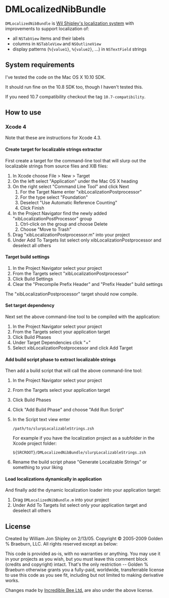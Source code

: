 # DMLocalizedNibBundle

`DMLocalizedNibBundle` is [Wil Shipley's localization
system](http://blog.wilshipley.com/2009/10/pimp-my-code-part-17-lost-in.html)
with improvements to support localization of:

- all `NSTabView` items and their labels
- columns in `NSTableView` and `NSOutlineView`
- display patterns (`%{value1}`, `%{value2}`, ...) in `NSTextField` strings


## System requirements

I've tested the code on the Mac OS X 10.10 SDK.

It should run fine on the 10.8 SDK too, though I haven't tested this.

If you need 10.7 compatibility checkout the tag `10.7-compatibility`.


## How to use

### Xcode 4

Note that these are instructions for Xcode 4.3.

#### Create target for localizable strings extractor

First create a target for the command-line tool that will slurp out the localizable strings from source files and XIB files:

1. In Xcode choose File > New > Target
2. On the left select "Application" under the Mac OS X heading
3. On the right select "Command Line Tool" and click Next
    1. For the Target Name enter "xibLocalizationPostprocessor"
    2. For the type select "Foundation"
    3. Deselect "Use Automatic Reference Counting"
    4. Click Finish
4. In the Project Navigator find the newly added "xibLocalizationPostProcessor" group
    1. Ctrl-click on the group and choose Delete
    2. Choose "Move to Trash"
5. Drag "xibLocalizationPostprocessor.m" into your project
6. Under Add To Targets list select only xibLocalizationPostprocessor and deselect all others

#### Target build settings

1. In the Project Navigator select your project
2. From the Targets select "xibLocalizationPostprocessor"
3. Click Build Settings
4. Clear the "Precompile Prefix Header" and "Prefix Header" build settings

The "xibLocalizationPostprocessor" target should now compile.

#### Set target dependency

Next set the above command-line tool to be compiled with the application:

1. In the Project Navigator select your project
2. From the Targets select your application target
3. Click Build Phases
4. Under Target Dependencies click "+"
3. Select xibLocalizationPostprocessor and click Add Target

#### Add build script phase to extract localizable strings

Then add a build script that will call the above command-line tool:

1. In the Project Navigator select your project
2. From the Targets select your application target
3. Click Build Phases
4. Click "Add Build Phase" and choose "Add Run Script"
5. In the Script text view enter

	`/path/to/slurpLocalizableStrings.zsh`
	
	For example if you have the localization project as a subfolder in the Xcode project folder:

	`${SRCROOT}/DMLocalizedNibBundle/slurpLocalizableStrings.zsh`
6. Rename the build script phase "Generate Localizable Strings" or something to your liking

#### Load localizations dynamically in application

And finally add the dynamic localization loader into your application target:

1. Drag `DMLocalizedNibBundle.m` into your project
2. Under Add To Targets list select only your application target and deselect all others


## License

Created by William Jon Shipley on 2/13/05. Copyright © 2005-2009 Golden % Braeburn, LLC. All rights reserved except as below:

This code is provided as-is, with no warranties or anything. You may use it in your projects as you wish, but you must leave this comment block (credits and copyright) intact. That's the only restriction -- Golden % Braeburn otherwise grants you a fully-paid, worldwide, transferrable license to use this code as you see fit, including but not limited to making derivative works.

Changes made by [Incredible Bee Ltd.](http://incrediblebee.com) are also under the above license.

